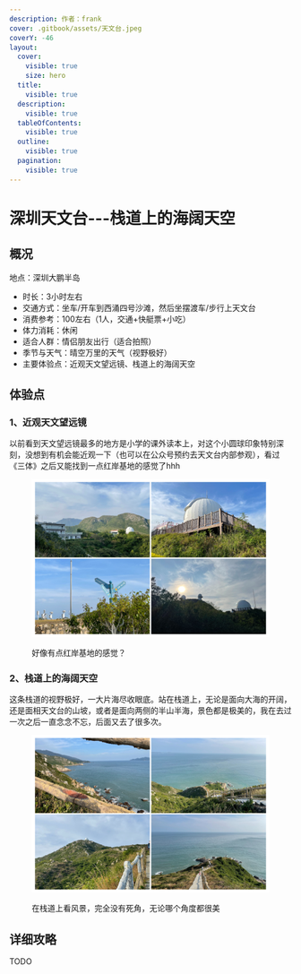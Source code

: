 ```yaml
---
description: 作者：frank
cover: .gitbook/assets/天文台.jpeg
coverY: -46
layout:
  cover:
    visible: true
    size: hero
  title:
    visible: true
  description:
    visible: true
  tableOfContents:
    visible: true
  outline:
    visible: true
  pagination:
    visible: true
---
```


# 深圳天文台---栈道上的海阔天空

## 概况

地点：深圳大鹏半岛

* 时长：3小时左右
* 交通方式：坐车/开车到西涌四号沙滩，然后坐摆渡车/步行上天文台
* 消费参考：100左右（1人，交通+快艇票+小吃）
* 体力消耗：休闲
* 适合人群：情侣朋友出行（适合拍照）
* 季节与天气：晴空万里的天气（视野极好）
* 主要体验点：近观天文望远镜、栈道上的海阔天空

## 体验点

### 1、近观天文望远镜

以前看到天文望远镜最多的地方是小学的课外读本上，对这个小圆球印象特别深刻，没想到有机会能近观一下（也可以在公众号预约去天文台内部参观），看过《三体》之后又能找到一点红岸基地的感觉了hhh

<figure><img src=".gitbook/assets/image.png" alt=""><figcaption><p>好像有点红岸基地的感觉？</p></figcaption></figure>

### 2、栈道上的海阔天空

这条栈道的视野极好，一大片海尽收眼底。站在栈道上，无论是面向大海的开阔，还是面相天文台的山坡，或者是面向两侧的半山半海，景色都是极美的，我在去过一次之后一直念念不忘，后面又去了很多次。

<figure><img src=".gitbook/assets/image (1).png" alt=""><figcaption><p>在栈道上看风景，完全没有死角，无论哪个角度都很美</p></figcaption></figure>

## 详细攻略

TODO
